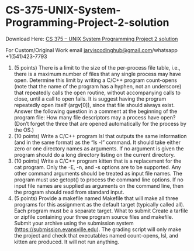 # CS-375-UNIX-System-Programming-Project-2-solution

Download Here: [CS 375 – UNIX System Programming Project 2 solution](https://jarviscodinghub.com/assignment/cs-375-unix-system-programming-project-2-solution/)

For Custom/Original Work email jarviscodinghub@gmail.com/whatsapp +1(541)423-7793

1. (5 points) There is a limit to the size of the per-process file table, i.e., there is a maximum number of
files that any single process may have open. Determine this limit by writing a C/C++ program
count-opens (note that the name of the program has a hyphen, not an underscore) that repeatedly
calls the open routine, without accompanying calls to close, until a call to open fails. It is suggest
having the program repeatedly open itself (argv[0]), since that file should always exist. Answer
the following question in a comment at the beginning of the program file: How many file
descriptors may a process have open? (Don’t forget the three that are opened automatically for the
process by the OS.)
2. (10 points) Write a C/C++ program lsl that outputs the same information (and in the same format)
as the “ls -l” command. It should take either zero or one directory names as arguments. If no
argument is given the program should do a long directory listing on the current directory.
3. (10 points) Write a C/C++ program kitten that is a replacement for the cat program. Only the -E,
-n, and -s options are to be supported. Any other command arguments should be treated as input
file names. The program must use getopt() to process the command line options. If no input file
names are supplied as arguments on the command line, then the program should read from standard
input.
4. (5 points) Provide a makefile named Makefile that will make all three programs for this
assignment as the default target (typically called all). Each program must be a separate target.
What to submit
Create a tarfile or zipfile containing your three program source files and makefile.
Submit your archive using the submission system (https://submission.evansville.edu). The grading script
will only make the project and check that executables named count-opens, lsl, and kitten are
produced. It will not run anything.

